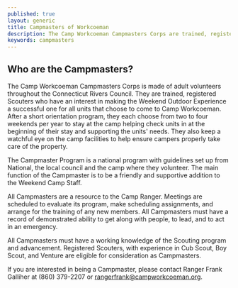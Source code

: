 ```yaml
---
published: true
layout: generic
title: Campmasters of Workcoeman
description: The Camp Workcoeman Campmasters Corps are trained, registered Scouters who have an interest in making the Weekend Outdoor Experience a successful one for all units that choose to come to Camp Workcoeman.
keywords: campmasters
---
```


## Who are the Campmasters?

The Camp Workcoeman Campmasters Corps is made of adult volunteers throughout
the Connecticut Rivers Council. They are trained, registered Scouters who have
an interest in making the Weekend Outdoor Experience a successful one for all
units that choose to come to Camp Workcoeman. After a short orientation
program, they each choose from two to four weekends per year to stay at the
camp helping check units in at the beginning of their stay and supporting the
units' needs. They also keep a watchful eye on the camp facilities to help
ensure campers properly take care of the property.

The Campmaster Program is a national program with guidelines set up from
National, the local council and the camp where they volunteer. The main
function of the Campmaster is to be a friendly and supportive addition to the
Weekend Camp Staff.

All Campmasters are a resource to the Camp Ranger. Meetings are scheduled to
evaluate its program, make scheduling assignments, and arrange for the training
of any new members. All Campmasters must have a record of demonstrated ability
to get along with people, to lead, and to act in an emergency.

All Campmasters must have a working knowledge of the Scouting program and
advancement. Registered Scouters, with experience in Cub Scout, Boy Scout, and
Venture are eligible for consideration as Campmasters.

If you are interested in being a Campmaster, please contact Ranger Frank
Galliher at (860) 379-2207 or [rangerfrank@campworkcoeman.org](mailto:rangerfrank@campworkcoeman.org). 
